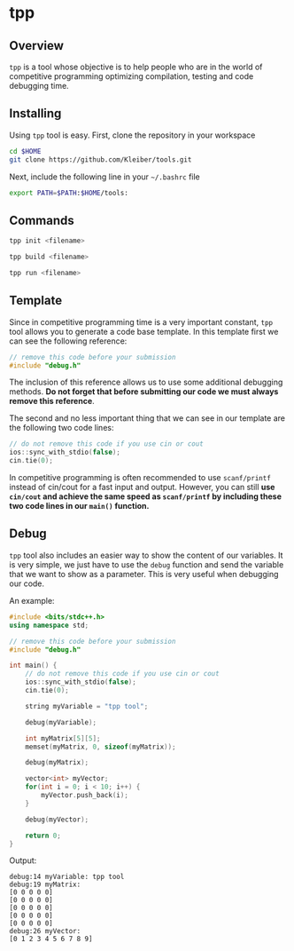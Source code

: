 
# tpp

## Overview

`tpp` is a tool whose objective is to help people who are in the world of competitive programming optimizing compilation, testing and code debugging time.

## Installing
Using `tpp` tool is easy. First, clone the repository in your workspace
```bash
cd $HOME
git clone https://github.com/Kleiber/tools.git
```
Next, include the following line in your `~/.bashrc` file
```bash
export PATH=$PATH:$HOME/tools:
```
## Commands


```bash
tpp init <filename>
```

```bash
tpp build <filename>
```

```bash
tpp run <filename>
```

## Template

Since in competitive programming time is a very important constant, `tpp` tool allows you to generate a code base template. In this template first we can see the following reference:
```c++
// remove this code before your submission
#include "debug.h"
```
The inclusion of this reference allows us to use some additional debugging methods. **Do not forget that before submitting our code we must always remove this reference**. 



The second and no less important thing that we can see in our template are the following two code lines:
```c++
// do not remove this code if you use cin or cout
ios::sync_with_stdio(false);
cin.tie(0);
```
In competitive programming is often recommended to use `scanf/printf` instead of cin/cout for a fast input and output. However, you can still **use `cin/cout` and achieve the same speed as `scanf/printf` by including these two code lines in our `main()` function.**


## Debug

`tpp` tool also includes an easier way to show the content of our variables. It is very simple, we just have to use the `debug` function and send the variable that we want to show as a parameter. This is very useful when debugging our code.

An example:

```c++
#include <bits/stdc++.h>
using namespace std;

// remove this code before your submission
#include "debug.h"

int main() { 
    // do not remove this code if you use cin or cout
    ios::sync_with_stdio(false);
    cin.tie(0);

    string myVariable = "tpp tool";

    debug(myVariable);

    int myMatrix[5][5];
    memset(myMatrix, 0, sizeof(myMatrix));

    debug(myMatrix);

    vector<int> myVector;
    for(int i = 0; i < 10; i++) {
    	myVector.push_back(i);
    }

    debug(myVector);

    return 0;
}
```

Output:
```
debug:14 myVariable: tpp tool
debug:19 myMatrix:
[0 0 0 0 0]
[0 0 0 0 0]
[0 0 0 0 0]
[0 0 0 0 0]
[0 0 0 0 0]
debug:26 myVector:
[0 1 2 3 4 5 6 7 8 9]
```
